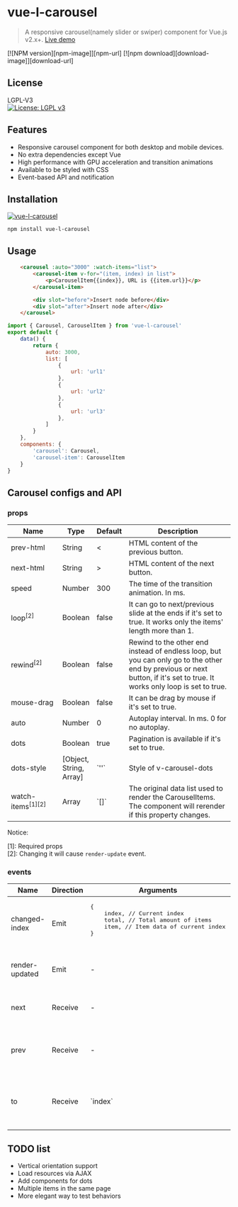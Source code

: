 # vue-l-carousel

> A responsive carousel(namely slider or swiper) component for Vue.js v2.x+. [Live demo](https://todo.html)


[![NPM version][npm-image]][npm-url]
[![npm download][download-image]][download-url]

## License
LGPL-V3  
[![License: LGPL v3](https://img.shields.io/badge/License-LGPL%20v3-blue.svg)](http://www.gnu.org/licenses/lgpl-3.0)

## Features

- Responsive carousel component for both desktop and mobile devices.
- No extra dependencies except Vue
- High performance with GPU acceleration and transition animations
- Available to be styled with CSS
- Event-based API and notification

## Installation

[![vue-l-carousel](https://nodei.co/npm/vue-l-carousel.png)](https://npmjs.org/package/vue-l-carousel)

`npm install vue-l-carousel`

## Usage
```html
    <carousel :auto="3000" :watch-items="list">
        <carousel-item v-for="(item, index) in list">
            <p>CarouselItem{{index}}, URL is {{item.url}}</p>
        </carousel-item>

        <div slot="before">Insert node before</div>
        <div slot="after">Insert node after</div>
    </carousel>
```
```javascript
import { Carousel, CarouselItem } from 'vue-l-carousel'
export default {
    data() {
        return {
            auto: 3000,
            list: [
                {
                    url: 'url1'
                },
                {
                    url: 'url2'
                },
                {
                    url: 'url3'
                },
            ]
        }
    },
    components: {
        'carousel': Carousel,
        'carousel-item': CarouselItem
    }
}
```
## Carousel configs and API
### props
<table  class="table table-bordered table-striped">
    <thead>
        <tr>
            <th style="width: 100px;">Name</th>
            <th style="width: 50px;">Type</th>
            <th style="width: 50px;">Default</th>
            <th>Description</th>
        </tr>
    </thead>
    <tbody>
        <tr>
            <td>prev-html</td>
            <td>String</td>
            <td>&lt;</td>
            <td>HTML content of the previous button.</td>
        </tr>
        <tr>
            <td>next-html</td>
            <td>String</td>
            <td>&gt;</td>
            <td>HTML content of the next button.</td>
        </tr>
        <tr>
            <td>speed</td>
            <td>Number</td>
            <td>300</td>
            <td>The time of the transition animation. In ms.</td>
        </tr>
        <tr>
            <td>loop<sup>[2]</sup></td>
            <td>Boolean</td>
            <td>false</td>
            <td>
                It can go to next/previous slide at the ends if it's set to true. It works only the items' length more than 1.
            </td>
        </tr>
        <tr>
            <td>rewind<sup>[2]</sup></td>
            <td>Boolean</td>
            <td>false</td>
            <td>Rewind to the other end instead of endless loop, but you can only go to the other end by previous or next button, if it's set to true. It works only loop is set to true.</td>
        </tr>
        <tr>
            <td>mouse-drag</td>
            <td>Boolean</td>
            <td>false</td>
            <td>It can be drag by mouse if it's set to true.</td>
        </tr>
        <tr>
            <td>auto</td>
            <td>Number</td>
            <td>0</td>
            <td>Autoplay interval. In ms. 0 for no autoplay.</td>
        </tr>
        <tr>
            <td>dots</td>
            <td>Boolean</td>
            <td>true</td>
            <td>Pagination is available if it's set to true.</td>
        </tr>
        <tr>
            <td>dots-style</td>
            <td>[Object, String, Array]</td>
            <td>`''`</td>
            <td>Style of v-carousel-dots</td>
        </tr>
        <tr>
            <td>watch-items<sup>[1][2]</sup></td>
            <td>Array</td>
            <td>`[]`</td>
            <td>The original data list used to render the CarouselItems. The component will rerender if this property changes.</td>
        </tr>
    </tbody>
</table>

Notice: 

[1]: Required props  
[2]: Changing it will cause `render-update` event.  

### events
<table  class="table table-bordered table-striped">
    <thead>
        <tr>
            <th style="width: 100px;">Name</th>
            <th style="width: 50px;">Direction</th>
            <th style="width: 50px;">Arguments</th>
            <th>Description</th>
        </tr>
    </thead>
    <tbody>
        <tr>
            <td>changed-index</td>
            <td>Emit</td>
            <td>
                <pre>
{  
    index, // Current index
    total, // Total amount of items
    item, // Item data of current index
}
                </pre>
            </td>
            <td>It emits when index changed.</td>
        </tr>
        <tr>
            <td>render-updated</td>
            <td>Emit</td>
            <td>-</td>
            <td>It emits when render updated.</td>
        </tr>
        <tr>
            <td>next</td>
            <td>Receive</td>
            <td>-</td>
            <td>Make carousel go to the next slide.</td>
        </tr>
        <tr>
            <td>prev</td>
            <td>Receive</td>
            <td>-</td>
            <td>Make carousel go to the previous slide.</td>
        </tr>
        <tr>
            <td>to</td>
            <td>Receive</td>
            <td>`index`</td>
            <td>Make carousel go to the specific index of slide.</td>
        </tr>
    </tbody>
</table>

## TODO list
- Vertical orientation support
- Load resources via AJAX
- Add components for dots
- Multiple items in the same page
- More elegant way to test behaviors

